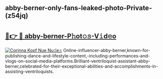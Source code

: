## abby-berner-only-fans​-leaked-photo​-Private-(z54jq)


# <h2><a href="https://mediaupload.pro?title=abby-berner&ref=git">🔗👉 🔴 abby-berner-P𝚑ot𝚘𝚜-V𝚒d𝚎o</a></h2>

[![Corinna Kopf Nue Nu𝚍e𝚜](https://i.imgur.com/0qMVB7G.gif)](https://mediaupload.pro?title=abby-berner&ref=git)
Online-influencer-abby-berner,known-for-publishing-dance-and-lifestyle-content,-including-performances-and-vlogs-on-social-media-platforms.Brilliant-ventriloquist-assistant-abby-berner,celebrated-for-their-exceptional-abilities-and-accomplishments-in-assisting-ventriloquists.  